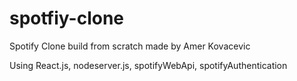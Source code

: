 # spotfiy-clone
Spotify Clone build from scratch made by Amer Kovacevic

Using React.js, nodeserver.js, spotifyWebApi, spotifyAuthentication
